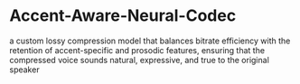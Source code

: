 # Accent-Aware-Neural-Codec
a custom lossy compression model that balances bitrate efficiency  with the retention of accent-specific and prosodic features, ensuring that the  compressed voice sounds natural, expressive, and true to the original speaker
